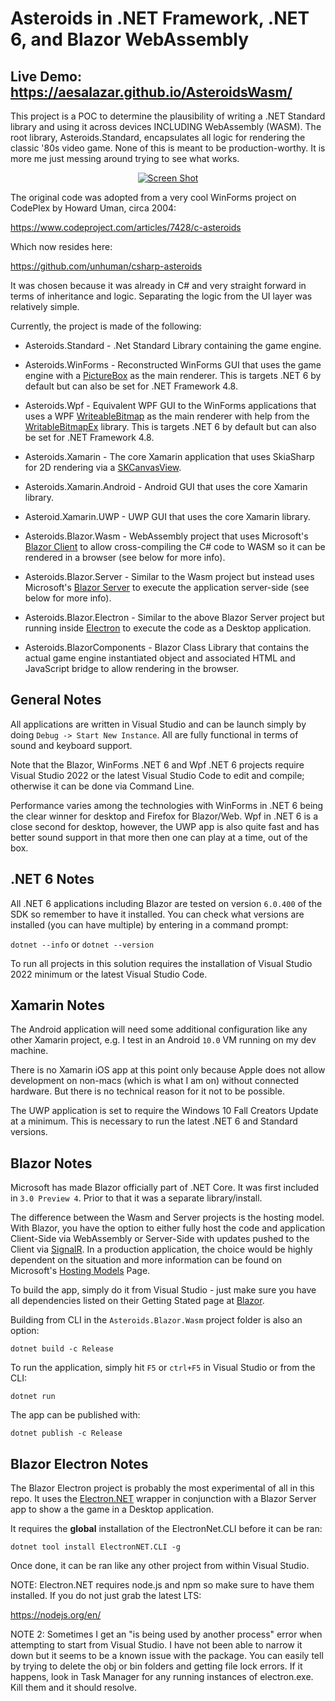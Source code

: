 # Asteroids in .NET Framework, .NET 6, and Blazor WebAssembly

## Live Demo: https://aesalazar.github.io/AsteroidsWasm/

This project is a POC to determine the plausibility of writing a .NET Standard library and using it across devices INCLUDING WebAssembly (WASM).  The root library, Asteroids.Standard, encapsulates all logic for rendering the classic '80s video game.  None of this is meant to be production-worthy.  It is more me just messing around trying to see what works.

<div style="text-align: center;">
    <a href="Documents/Screeny.gif" target="_blank">
        <img src="Documents/Screeny.gif" alt="Screen Shot" >
    </a>  
</div>

The original code was adopted from a very cool WinForms project on CodePlex by Howard Uman, circa 2004:

https://www.codeproject.com/articles/7428/c-asteroids

Which now resides here:

https://github.com/unhuman/csharp-asteroids

It was chosen because it was already in C# and very straight forward in terms of inheritance and logic.  Separating the logic from the UI layer was relatively simple.

Currently, the project is made of the following:

- Asteroids.Standard - .Net Standard Library containing the game engine.

- Asteroids.WinForms - Reconstructed WinForms GUI that uses the game engine with a [PictureBox](https://docs.microsoft.com/en-us/dotnet/api/system.windows.forms.picturebox) as the main renderer.  This is targets .NET 6 by default but can also be set for .NET Framework 4.8.

- Asteroids.Wpf - Equivalent WPF GUI to the WinForms applications that uses a WPF [WriteableBitmap](https://docs.microsoft.com/en-us/dotnet/api/system.windows.media.imaging.writeablebitmap) as the main renderer with help from the [WritableBitmapEx](https://github.com/teichgraf/WriteableBitmapEx/) library.  This is targets .NET 6 by default but can also be set for .NET Framework 4.8.

- Asteroids.Xamarin - The core Xamarin application that uses SkiaSharp for 2D rendering via a [SKCanvasView](https://docs.microsoft.com/en-us/dotnet/api/skiasharp.views.forms.skcanvasview).

- Asteroids.Xamarin.Android - Android GUI that uses the core Xamarin library.

- Asteroid.Xamarin.UWP - UWP GUI that uses the core Xamarin library.

- Asteroids.Blazor.Wasm - WebAssembly project that uses Microsoft's [Blazor Client](https://dotnet.microsoft.com/apps/aspnet/web-apps/client) to allow cross-compiling the C# code to WASM so it can be rendered in a browser (see below for more info).

- Asteroids.Blazor.Server - Similar to the Wasm project but instead uses Microsoft's [Blazor Server](https://docs.microsoft.com/en-us/aspnet/core/blazor/hosting-models?view=aspnetcore-3.1#blazor-server) to execute the application server-side (see below for more info).

- Asteroids.Blazor.Electron - Similar to the above Blazor Server project but running inside [Electron](https://www.electronjs.org/) to execute the code as a Desktop application.

- Asteroids.BlazorComponents - Blazor Class Library that contains the actual game engine instantiated object and associated HTML and JavaScript bridge to allow rendering in the browser.

## General Notes

All applications are written in Visual Studio and can be launch simply by doing `Debug -> Start New Instance`.  All are fully functional in terms of sound and keyboard support.  

Note that the Blazor, WinForms .NET 6 and Wpf .NET 6 projects require Visual Studio 2022 or the latest Visual Studio Code to edit and compile; otherwise it can be done via Command Line.

Performance varies among the technologies with WinForms in .NET 6 being the clear winner for desktop and Firefox for Blazor/Web.  Wpf in .NET 6 is a close second for desktop, however, the UWP app is also quite fast and has better sound support in that more then one can play at a time, out of the box.

## .NET 6 Notes

All .NET 6 applications including Blazor are tested on version `6.0.400` of the SDK so remember to have it installed. You can check what versions are installed (you can have multiple) by entering in a command prompt:

`dotnet --info` or `dotnet --version`

To run all projects in this solution requires the installation of Visual Studio 2022 minimum or the latest Visual Studio Code.

## Xamarin Notes

The Android application will need some additional configuration like any other Xamarin project, e.g. I test in an Android `10.0` VM running on my dev machine.

There is no Xamarin iOS app at this point only because Apple does not allow development on non-macs (which is what I am on) without connected hardware.  But there is no technical reason for it not to be possible.

The UWP application is set to require the Windows 10 Fall Creators Update at a minimum.  This is necessary to run the latest .NET 6 and Standard versions.

## Blazor Notes

Microsoft has made Blazor officially part of .NET Core.  It was first included in `3.0 Preview 4`.  Prior to that it was a separate library/install.

The difference between the Wasm and Server projects is the hosting model.  With Blazor, you have the option to either fully host the code and application Client-Side via WebAssembly or Server-Side with updates pushed to the Client via [SignalR](https://docs.microsoft.com/en-us/aspnet/core/signalr/introduction?view=aspnetcore-3.1).  In a production application, the choice would be highly dependent on the situation and more information can be found on Microsoft's [Hosting Models](https://docs.microsoft.com/en-us/aspnet/core/blazor/hosting-models?view=aspnetcore-3.1) Page.

To build the app, simply do it from Visual Studio - just make sure you have all dependencies listed on their Getting Stated page at [Blazor](https://dotnet.microsoft.com/apps/aspnet/web-apps/client).

Building from CLI in the `Asteroids.Blazor.Wasm` project folder is also an option:

```
dotnet build -c Release
```

To run the application, simply hit `F5` or `ctrl+F5` in Visual Studio or from the CLI:

```
dotnet run
```

The app can be published with:

```
dotnet publish -c Release
```

## Blazor Electron Notes

The Blazor Electron project is probably the most experimental of all in this repo.  It uses the [Electron.NET](https://github.com/ElectronNET/Electron.NET) wrapper in conjunction with a Blazor Server app to show a the game in a Desktop application.  

It requires the **global** installation of the ElectronNet.CLI before it can be ran:

```
dotnet tool install ElectronNET.CLI -g
```

Once done, it can be ran like any other project from within Visual Studio.

NOTE: Electron.NET requires node.js and npm so make sure to have them installed.  If you do not just grab the latest LTS:

https://nodejs.org/en/

NOTE 2:  Sometimes I get an "is being used by another process" error when attempting to start from Visual Studio.  I have not been able to narrow it down but it seems to be a known issue with the package.  You can easily tell by trying to delete the obj or bin folders and getting file lock errors.  If it happens, look in Task Manager for any running instances of electron.exe.  Kill them and it should resolve.